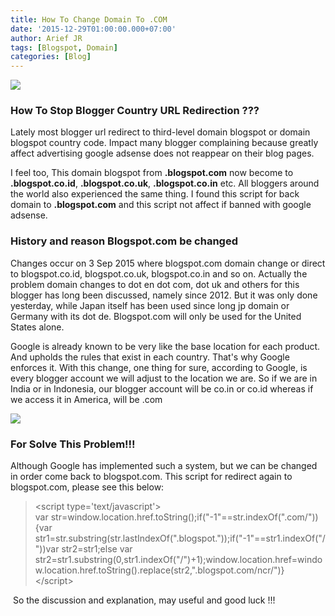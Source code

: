 ```yaml
---
title: How To Change Domain To .COM
date: '2015-12-29T01:00:00.000+07:00'
author: Arief JR
tags: [Blogspot, Domain]
categories: [Blog]
---
```


![](https://3.bp.blogspot.com/-b1UgnOYhhrE/VoFyWYvafMI/AAAAAAAACcM/ey2Nt8Jgyzo/s1600/stop-blogger-country-url-redirection.jpg)

### How To Stop Blogger Country URL Redirection ???

Lately most blogger url redirect to third-level domain blogspot or domain blogspot country code. Impact many blogger complaining because greatly affect advertising google adsense does not reappear on their blog pages.  

I feel too, This domain blogspot from **.blogspot.com** now become to **.blogspot.co.id**, **.blogspot.co.uk**, **.blogspot.co.in** etc. All bloggers around the world also experienced the same thing. I found this script for back domain to **.blogspot.com** and this script not affect if banned with google adsense.  

### History and reason Blogspot.com be changed 

Changes occur on 3 Sep 2015 where blogspot.com domain change or direct to blogspot.co.id, blogspot.co.uk, blogspot.co.in and so on. Actually the problem domain changes to dot en dot com, dot uk and others for this blogger has long been discussed, namely since 2012. But it was only done yesterday, while Japan itself has been used since long jp domain or Germany with its dot de. Blogspot.com will only be used for the United States alone.  

Google is already known to be very like the base location for each product. And upholds the rules that exist in each country. That's why Google enforces it. With this change, one thing for sure, according to Google, is every blogger account we will adjust to the location we are. So if we are in India or in Indonesia, our blogger account will be co.in or co.id whereas if we access it in America, will be .com  

![](https://3.bp.blogspot.com/-smmAcdV7UzY/VoF3QwOa6SI/AAAAAAAACcc/CPlynGvWX7I/s1600/ubah-co.id-ke-com.png)

### For Solve This Problem!!!

Although Google has implemented such a system, but we can be changed in order come back to blogspot.com. This script for redirect again to blogspot.com, please see this below:  

>   
> &lt;script type='text/javascript'&gt;  
> var str=window.location.href.toString();if("-1"==str.indexOf(".com/")){var str1=str.substring(str.lastIndexOf(".blogspot."));if("-1"==str1.indexOf("/"))var str2=str1;else var str2=str1.substring(0,str1.indexOf("/")+1);window.location.href=window.location.href.toString().replace(str2,".blogspot.com/ncr/")}  
> &lt;/script&gt;  

 So the discussion and explanation, may useful and good luck !!!